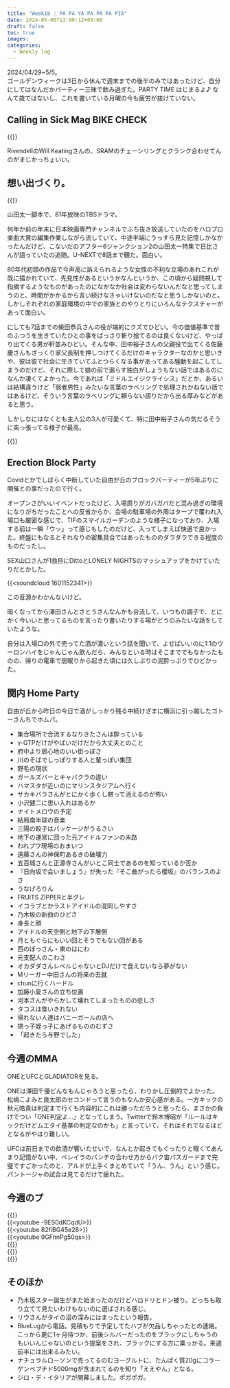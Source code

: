 ```yaml
---
title: "Week18 : PA PA YA PA PA PA PIA"
date: 2024-05-06T13:00:12+09:00
draft: false
toc: true
images:
categories:
  - Weekly log
---
```

2024/04/29~5/5。  
ゴールデンウィークは3日から休んで週末までの後半のみではあったけど、自分にしてはなんだかパーティー三昧で飲み過ぎた。PARTY TIME はじまるよ♪ なんて歳ではないし、これを書いている月曜の今も疲労が抜けていない。

<!--more-->

## Calling in Sick Mag BIKE CHECK

{{<instagram C6cHN2vyLoM hidecaption>}}

RivendellのWill Keatingさんの、SRAMのチェーンリングとクランク合わせてんのがまじかっちょいい。

## 想い出づくり。

{{<youtube iplfPdQimF8>}}

山田太一脚本で、81年放映のTBSドラマ。

何年か前の年末に日本映画専門チャンネルでぶち抜き放送していたのをハロプロ楽曲大賞の編集作業しながら流していて、中途半端にうっすら見た記憶しかなかったんだけど、こないだのアフター6ジャンクション2の山田太一特集で日比さんが語っていたの追随。U-NEXTで8話まで観た。面白い。

80年代初頭の作品で今声高に訴えられるような女性の不利な立場のあれこれが既に描かれていて、先見性があるというかなんというか、この頃から疑問視して指摘するようなものがあったのになかなか社会は変わらないんだなと思ってしまうのと、時間がかかるから言い続けなきゃいけないのだなと思うしかないのと。しかしそれぞれの家庭環境の中での家族とのやりとりにいろんなテクスチャーがあって面白い。

にしても7話までの柴田恭兵さんの役が端的にクズでひどい。今の価値基準で昔のふつうを生きていたひとの事をばっさり斬り捨てるのは良くないけど、やっぱり出てくる男が軒並みひどい。そんな中、田中裕子さんの父親役で出てくる佐藤慶さんもざっくり家父長制を押しつけてくるだけのキャラクターなのかと思いきや、彼は彼で社会に生きていてふとつらくなる事があってある騒動を起こしてしまうのだけど、それに際して娘の前で漏らす独白がしょうもない話ではあるのになんか凄くてよかった。今であれば「ミドルエイジクライシス」だとか、あるいは結構違うけど「弱者男性」みたいな言葉のラベリングで処理されかねない話ではあるけど、そういう言葉のラベリングに頼らない語りだから出る厚みなどがあると思う。

しかしなにはなくとも主人公の3人が可愛くて、特に田中裕子さんの気だるそうに突っ張ってる様子が最高。

{{<youtube YzTj1BkxyAI>}}

## Erection Block Party

Covidとかでしばらく中断していた自由が丘のブロックパーティーが5年ぶりに開催との事だったので行く。

オープンさがいいイベントだったけど、入場周りがガバガバだと混み過ぎの環境になりがちだったことへの反省からか、会場の駐車場の外周はタープで覆われ入場口も厳密な感じで、TIFのスマイルガーデンのような様子になっており、入場する前は一瞬「ウッ」って感じもしたのだけど、入ってしまえば快適で良かった。終盤にもなるとそれなりの密集具合ではあったもののダラダラできる程度のものだったし。

SEX山口さんが1曲目にDittoとLONELY NIGHTSのマッシュアップをかけていたりだとかした。

{{<soundcloud 1601152341>}}

この音源かわかんないけど。

暗くなってから澤田さんとさとうさんなんかも合流して、いつもの調子で、とにかく今いいと思ってるものを言ったり書いたりする場がどうのみたいな話をしていたような。

自分は入場口の外で売ってた酒が濃いという話を聞いて、よせばいいのに1:1のウーロンハイをじゃんじゃん飲んだら、みんなといる時はそこまででもなかったものの、帰りの電車で居眠りから起きた頃には久しぶりの泥酔っぷりでひどかった。

## 関内 Home Party

自由が丘から昨日の今日で酒がしっかり残る中続けざまに横浜に引っ越したゴトーさんちでホムパ。

- 集合場所で合流するなりきたさんは酔っている
- γ-GTPだけがやばいだけだから大丈夫とのこと
- 府中より居心地のいい街っぽさ
- 川のそばでしっぽりする人と輩っぽい集団
- 野毛の現状
- ガールズバーとキャバクラの違い
- ハマスタが近いのにマリンスタジアムへ行く
- サカキバラさんがとにかく歩くし黙って消えるのが怖い
- 小沢健二に思い入れはあるか
- ナイトメロウの予定
- 結局南半球の音楽
- 三陽の餃子はパッケージがうるさい
- 地下の運営に回った元アイドルファンの末路
- われプワ現場のおまいつ
- 遠藤さんの神保町あるきの破壊力
- 五百城さんと正源寺さんがいとこ同士であるのを知っているか否か
- 『日向坂で会いましょう』が失った『そこ曲がったら櫻坂』のバランスのよさ
- うなげろりん
- FRUITS ZIPPERと半グレ
- イコラブとかラストアイドルの混同しやすさ
- 乃木坂の新曲のひどさ
- 身長と顔
- アイドルの天空側と地下の下層側
- 月ともぐらにもいい回とそうでもない回がある
- 西のぼっさん・東のはにわ
- 元支配人のこわさ
- オカダダさんレベルじゃないとDJだけで食えないなら夢がない
- Mリーガー中田さんの将来の去就
- chunに行くハードル
- 加藤小夏さんの立ち位置
- 河本さんがやらかして壊れてしまったものの悲しさ
- タコスは食いきれない
- 帰れない人達はバニーガールの店へ
- 甥っ子姪っ子にあげるもののむずさ
- 「起きたら与野でした」

## 今週のMMA

ONEとUFCとGLADIATORを見る。

ONEは澤田千優どんなもんじゃろうと思ったら、わりかし圧倒的でよかった。松嶋こよみと良太郎のセコンドって言うのもなんか安心感がある。一方キックの秋元皓貴は判定まで行くも内容的にこれは勝っただろうと思ったら、まさかの負けでつい「ONE判定よ…」となってしまう。Twitterで鈴木博昭が「ルールはキックだけどムエタイ基準の判定なのかも」と言っていて、それはそれでなるほどとなるがやはり難しい。

UFCは前日までの飲酒が響いたせいで、なんとか起きてもぐったりと眠くてあんまり記憶がない中、ペレイラのパンチの合わせ方からバク宙パスガードまで完璧ですごかったのと、アルドが上手くまとめていて「うん、うん」という感じ。パントージャの試合は見てるだけで疲れた。

## 今週のプ

{{<youtube iGxCGC78Sr4>}}  
{{<youtube -9ES0dKCqdU>}}  
{{<youtube 82fiBG45e28>}}  
{{<youtube 9GFnnPg50qs>}}  
{{<youtube uWDprhRTXMQ>}}  
{{<youtube feXJQ71Xl7A>}}  
{{<youtube N_ouCuiVAKM>}}

## そのほか

- 乃木坂スター誕生がまた始まったのだけどハロドリとドン被り。どっちも取り立てて見たいわけもないのに選ばされる感じ。
- リウさんがタイの沼の深みにはまったという報告。
- BlueLugから電話。見積もりで予定してたハブが欠品しちゃったとの連絡。こっから更に1ヶ月待つか、前後シルバーだったのをブラックにしちゃうのもいいんじゃないのという提案をされ、ブラックにする方に乗っかる。来週前半には出来るみたい。
- ナチュラルローソンで売ってるのむヨーグルトに、たんぱく質20gにコラーゲンペプチド5000mgが含まれてるのを知り「ええやん」となる。
- ジロ・デ・イタリアが開幕しました。ポガポガ。
